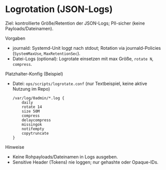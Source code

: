 # Logrotation (JSON-Logs)

Ziel: kontrollierte Größe/Retention der JSON-Logs; PII-sicher (keine Payloads/Dateinamen).

Vorgaben
- journald: Systemd-Unit loggt nach stdout; Rotation via journald-Policies (`SystemMaxUse`, `MaxRetentionSec`).
- Datei-Logs (optional): Logrotate einsetzen mit max Größe, `rotate N`, `compress`.

Platzhalter-Konfig (Beispiel)
- Datei: `ops/scripts/logrotate.conf` (nur Textbeispiel, keine aktive Nutzung im Repo)
  ```
  /var/log/0admin/*.log {
      daily
      rotate 14
      size 50M
      compress
      delaycompress
      missingok
      notifempty
      copytruncate
  }
  ```

Hinweise
- Keine Rohpayloads/Dateinamen in Logs ausgeben.
- Sensitive Header (Tokens) nie loggen; nur gehashte oder Opaque-IDs.
